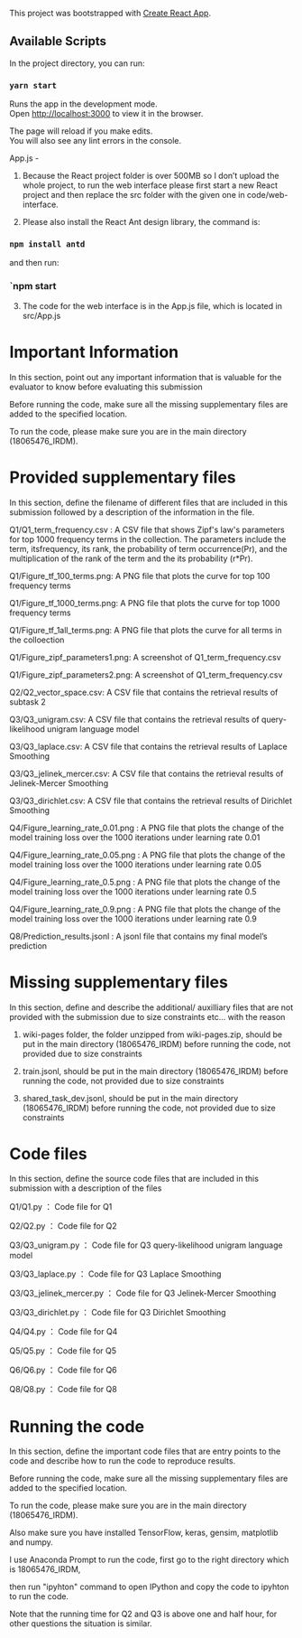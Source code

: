 This project was bootstrapped with [Create React App](https://github.com/facebook/create-react-app).

## Available Scripts

In the project directory, you can run:

### `yarn start`

Runs the app in the development mode.<br />
Open [http://localhost:3000](http://localhost:3000) to view it in the browser.

The page will reload if you make edits.<br />
You will also see any lint errors in the console.

App.js - 

1.	Because the React project folder is over 500MB so I don’t upload the whole project, to run the web interface please first start a new React project and then replace the src folder with the given one in code/web-interface.

2.	Please also install the React Ant design library, the command is:
### `npm install antd`

and then run:
### `npm start

3.	The code for the web interface is in the App.js file, which is located in src/App.js


Important Information
================
In this section, point out any important information that is valuable for the evaluator to know before evaluating this submission

Before running the code, make sure all the missing supplementary files are added to the specified location.

To run the code, please make sure you are in the main directory (18065476_IRDM).

Provided supplementary files
===================
In this section, define the filename of different files that are included in this submission followed by a description of the information in the file.

Q1/Q1_term_frequency.csv : A CSV file that shows Zipf's law's parameters for top 1000 frequency terms in the collection. 
The parameters include the term, itsfrequency, its rank, the probability of term occurrence(Pr), and the multiplication of the rank of the term and the its probability (r*Pr).

Q1/Figure_tf_100_terms.png: A PNG file that plots the curve for top 100 frequency terms

Q1/Figure_tf_1000_terms.png: A PNG file that plots the curve for top 1000 frequency terms

Q1/Figure_tf_1all_terms.png: A PNG file that plots the curve for all terms in the colloection

Q1/Figure_zipf_parameters1.png: A screenshot of Q1_term_frequency.csv

Q1/Figure_zipf_parameters2.png: A screenshot of Q1_term_frequency.csv

Q2/Q2_vector_space.csv: A CSV file that contains the retrieval results of subtask 2

Q3/Q3_unigram.csv: A CSV file that contains the retrieval results of query-likelihood unigram language model

Q3/Q3_laplace.csv: A CSV file that contains the retrieval results of Laplace Smoothing

Q3/Q3_jelinek_mercer.csv: A CSV file that contains the retrieval results of Jelinek-Mercer Smoothing

Q3/Q3_dirichlet.csv: A CSV file that contains the retrieval results of Dirichlet Smoothing

Q4/Figure_learning_rate_0.01.png : A PNG file that plots the change of the model training loss over the 1000 iterations under learning rate 0.01

Q4/Figure_learning_rate_0.05.png : A PNG file that plots the change of the model training loss over the 1000 iterations under learning rate 0.05

Q4/Figure_learning_rate_0.5.png : A PNG file that plots the change of the model training loss over the 1000 iterations under learning rate 0.5

Q4/Figure_learning_rate_0.9.png : A PNG file that plots the change of the model training loss over the 1000 iterations under learning rate 0.9

Q8/Prediction_results.jsonl : A jsonl file that contains my final model’s prediction


Missing supplementary files
===========================
In this section, define and describe the additional/ auxilliary files that are not provided with the submission due to size constraints etc... with the reason

1) wiki-pages folder, the folder unzipped from wiki-pages.zip, should be put in the main directory (18065476_IRDM) before running the code, not provided due to size constraints

2) train.jsonl, should be put in the main directory (18065476_IRDM) before running the code, not provided due to size constraints

3) shared_task_dev.jsonl, should be put in the main directory (18065476_IRDM) before running the code, not provided due to size constraints

Code files
==========
In this section, define the source code files that are included in this submission with a description of the files 

Q1/Q1.py ： Code file for Q1

Q2/Q2.py ： Code file for Q2

Q3/Q3_unigram.py ： Code file for Q3 query-likelihood unigram language model

Q3/Q3_laplace.py ： Code file for Q3 Laplace Smoothing

Q3/Q3_jelinek_mercer.py ： Code file for Q3 Jelinek-Mercer Smoothing

Q3/Q3_dirichlet.py ： Code file for Q3 Dirichlet Smoothing

Q4/Q4.py ： Code file for Q4

Q5/Q5.py ： Code file for Q5

Q6/Q6.py ： Code file for Q6

Q8/Q8.py ： Code file for Q8


Running the code
================
In this section, define the important code files that are entry points to the code and describe how to run the code to reproduce results.

Before running the code, make sure all the missing supplementary files are added to the specified location.

To run the code, please make sure you are in the main directory (18065476_IRDM).

Also make sure you have installed TensorFlow, keras, gensim, matplotlib and numpy.

I use Anaconda Prompt to run the code, first go to the right directory which is 18065476_IRDM, 

then run "ipyhton" command to open IPython and copy the code to ipyhton to run the code.

Note that the running time for Q2 and Q3 is above one and half hour, for other questions the situation is similar.
